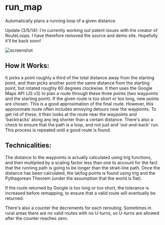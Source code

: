 run_map
=======

Automatically plans a running loop of a given distance.

Update (3/5/14): I'm currently working out patent issues with the creator of RouteLoops. I have therefore removed the source and demo site. Hopefully it'll be back soon!

<!-- Check it out [here](http://ben_eysenbach.neocities.org/run_map.html). -->

![screenshot](https://raw.github.com/ben-eysenbach/run_map/master/Screenshot.png)

How it Works:
---------
It picks a point roughly a third of the total distance away from the starting point, and then picks another point the same distance from the starting point, but rotated roughly 60 degrees clockwise.  It then uses the Google Maps API (JS v3) to plan a route through these three points (two waypoints and the starting point).  If the given route is too short or too long, new points are chosen.  This is a good approximation of the final route.  However, this approximate route often includes annoying detours near the waypoints.  To get rid of these, it then looks at the route near the waypoints and 'backtracks' along any leg shorter than a certain distance.  There's also a check to ensure that the path is a loop, and not just and 'out-and-back' run.  This process is repeated until a good route is found.

Technicalities:
---------
The distance to the waypoints is actually calculated using trig functions, and then multiplied by a scaling factor less than one to account for the fact that the running path is going to be longer than the strait-line path.  Once the distance has been calculated, the lat/log points is found using trig and the Pythagorean Theorem (under the assumption that the world is flat).

If the route returned by Google is too long or too short, the tolerance is increased before remapping, to ensure that a valid route will eventually be returned.

There's also a counter the decrements for each rerouting.  Sometimes in rural areas there are no valid routes with no U-turns, so U-turns are allowed after the counter reaches zero.
